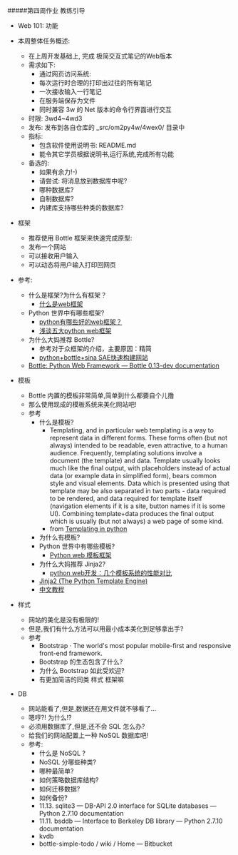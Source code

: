 #####第四周作业 教练引导
- Web 101: 功能
- 本周整体任务概述:
  - 在上周开发基础上, 完成 极简交互式笔记的Web版本
  - 需求如下:
    - 通过网页访问系统:
    - 每次运行时合理的打印出过往的所有笔记
    - 一次接收输入一行笔记
    - 在服务端保存为文件
    - 同时兼容 3w 的 Net 版本的命令行界面进行交互
  - 时限: 3wd4~4wd3
  - 发布: 发布到各自仓库的 _src/om2py4w/4wex0/ 目录中
  - 指标:
    - 包含软件使用说明书: README.md
    - 能令其它学员根据说明书,运行系统,完成所有功能
  - 备选的:
    - 如果有余力!-)
    - 请尝试: 将消息放到数据库中呢?
    - 哪种数据库?
    - 自制数据库?
    - 内建库支持哪些种类的数据库?

- 框架
  - 推荐使用 Bottle 框架来快速完成原型:
  - 发布一个网站
  - 可以接收用户输入
  - 可以动态将用户输入打印回网页
 
- 参考:
  - 什么是框架?为什么有框架？
    - [什么是web框架](http://www.cnblogs.com/hazir/p/what_is_web_framework.html)
  - Python 世界中有哪些框架?
    - [python有哪些好的web框架？](http://www.zhihu.com/question/20706333)
	- [浅谈五大python web框架](http://www.csdn.net/article/2011-02-17/292058)
  - 为什么大妈推荐 Bottle?
    - 参考对于众框架的介绍，主要原因：精简
	- [python+bottle+sina SAE快速构建网站](http://www.cnblogs.com/Xjng/p/3511983.html)
  - [Bottle: Python Web Framework — Bottle 0.13-dev documentation](http://bottlepy.org/docs/dev/index.html)	

- 模板
  - Bottle 内置的模板非常简单,简单到什么都要自个儿撸
  - 那么使用现成的模板系统来美化网站吧!
  - 参考
    - 什么是模板?
	  - Templating, and in particular web templating is a way to represent data in different forms. These forms often (but not always) intended to be readable, even attractive, to a human audience. Frequently, templating solutions involve a document (the template) and data. Template usually looks much like the final output, with placeholders instead of actual data (or example data in simplified form), bears common style and visual elements. Data which is presented using that template may be also separated in two parts - data required to be rendered, and data required for template itself (navigation elements if it is a site, button names if it is some UI). Combining template+data produces the final output which is usually (but not always) a web page of some kind.
	  - from [Templating in python](https://wiki.python.org/moin/Templating)
    - 为什么有模板?
    - Python 世界中有哪些模板?
	  - [Python web 模板框架](http://simple-is-better.com/sites/template)
    - 为什么大妈推荐 Jinja2?
	  - [python web开发：几个模板系统的性能对比](http://blog.chedushi.com/archives/910)
	- [Jinja2 (The Python Template Engine)](http://jinja.pocoo.org/)
	- [中文教程](http://docs.jinkan.org/docs/jinja2/#jinja2)

- 样式
  - 网站的美化是没有极限的!
  - 但是,我们有什么方法可以用最小成本美化到足够拿出手?
  - 参考
    - Bootstrap · The world's most popular mobile-first and responsive front-end framework.
    - Bootstrap 的生态包含了什么?
    - 为什么 Bootstrap 如此受欢迎?
    - 有更加简洁的同类 样式 框架嘛

- DB
  - 网站能看了,但是,数据还在用文件就不够看了...
  - 嗯哼?! 为什么!?
  - 必须用数据库了,但是,还不会 SQL 怎么办?
  - 给我们的网站配置上一种 NoSQL 数据库吧!
  - 参考:
    - 什么是 NoSQL ?
    - NoSQL 分哪些种类?
    - 哪种最简单?
    - 如何策略数据库结构?
    - 如何迁移数据?
    - 如何备份?
    - 11.13. sqlite3 — DB-API 2.0 interface for SQLite databases — Python 2.7.10 documentation
    - 11.11. bsddb — Interface to Berkeley DB library — Python 2.7.10 documentation
    - kvdb
    - bottle-simple-todo / wiki / Home — Bitbucket